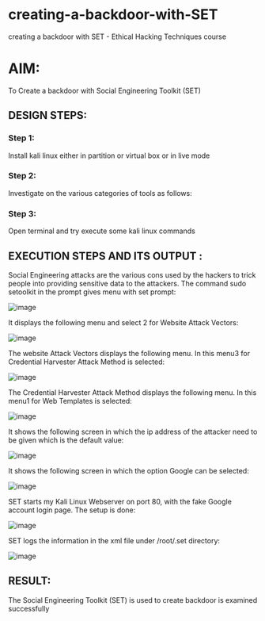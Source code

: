 # creating-a-backdoor-with-SET
creating a backdoor with SET - Ethical Hacking Techniques course

# AIM:
To Create a backdoor with Social Engineering Toolkit (SET)

## DESIGN STEPS:

### Step 1:

Install kali linux either in partition or virtual box or in live mode


### Step 2:

Investigate on the various categories of tools as follows:

### Step 3:

Open terminal and try execute some kali linux commands

## EXECUTION STEPS AND ITS OUTPUT :

Social Engineering attacks are the various cons used by the hackers to trick people into providing sensitive data to the attackers. The command sudo setoolkit in the prompt gives menu with set prompt:

![image](https://github.com/priya672003/creating-a-backdoor-with-SET/assets/81132849/f40c07e5-b65c-4a6e-9c7d-5de94262e1cb)


 It displays the following menu and select 2 for Website Attack Vectors:


 ![image](https://github.com/priya672003/creating-a-backdoor-with-SET/assets/81132849/4a42b097-2032-475d-936c-11b584be0eca)

The website Attack Vectors displays the following menu. In this menu3 for Credential Harvester Attack Method is selected:


![image](https://github.com/priya672003/creating-a-backdoor-with-SET/assets/81132849/778edbcb-892e-47e2-a20e-ca580debc47d)


The Credential Harvester Attack Method displays the following menu. In this menu1 for Web Templates is selected:



![image](https://github.com/priya672003/creating-a-backdoor-with-SET/assets/81132849/dda35133-dc0d-4ad1-8a55-7b0574b5fb6d)


It shows the following screen in which the ip address of the attacker need to be given which is the default value:



![image](https://github.com/priya672003/creating-a-backdoor-with-SET/assets/81132849/d618cb1a-7999-4302-9040-2cd040ef2650)


It shows the following screen in which the option Google can be selected:



![image](https://github.com/priya672003/creating-a-backdoor-with-SET/assets/81132849/bfa3d4bc-d38b-4935-9049-ad3b20be1aa9)


SET starts my Kali Linux Webserver on port 80, with the fake Google account login page. The setup is done:


![image](https://github.com/priya672003/creating-a-backdoor-with-SET/assets/81132849/c906e696-c26c-496e-af0a-cda30a01a3d8)

SET logs the information in the xml file under /root/.set directory:


![image](https://github.com/priya672003/creating-a-backdoor-with-SET/assets/81132849/5c39bd6d-eb6f-4776-8f02-f5a438b4fc15)



## RESULT:
The Social Engineering Toolkit (SET) is used to create backdoor is  examined successfully
